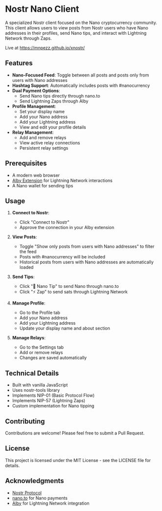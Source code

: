 # Nostr Nano Client

A specialized Nostr client focused on the Nano cryptocurrency community. This client allows users to view posts from Nostr users who have Nano addresses in their profiles, send Nano tips, and interact with Lightning Network through Zaps.

Live at https://mnpezz.github.io/xnostr/

## Features

- **Nano-Focused Feed**: Toggle between all posts and posts only from users with Nano addresses
- **Hashtag Support**: Automatically includes posts with #nanocurrency
- **Dual Payment Options**: 
  - Send Nano tips directly through nano.to
  - Send Lightning Zaps through Alby
- **Profile Management**:
  - Set your display name
  - Add your Nano address
  - Add your Lightning address
  - View and edit your profile details
- **Relay Management**:
  - Add and remove relays
  - View active relay connections
  - Persistent relay settings

## Prerequisites

- A modern web browser
- [Alby Extension](https://getalby.com/) for Lightning Network interactions
- A Nano wallet for sending tips

## Usage

1. **Connect to Nostr**:
   - Click "Connect to Nostr"
   - Approve the connection in your Alby extension

2. **View Posts**:
   - Toggle "Show only posts from users with Nano addresses" to filter the feed
   - Posts with #nanocurrency will be included
   - Historical posts from users with Nano addresses are automatically loaded

3. **Send Tips**:
   - Click "🥦 Nano Tip" to send Nano through nano.to
   - Click "⚡ Zap" to send sats through Lightning Network

4. **Manage Profile**:
   - Go to the Profile tab
   - Add your Nano address
   - Add your Lightning address
   - Update your display name and about section

5. **Manage Relays**:
   - Go to the Settings tab
   - Add or remove relays
   - Changes are saved automatically

## Technical Details

- Built with vanilla JavaScript
- Uses nostr-tools library
- Implements NIP-01 (Basic Protocol Flow)
- Implements NIP-57 (Lightning Zaps)
- Custom implementation for Nano tipping

## Contributing

Contributions are welcome! Please feel free to submit a Pull Request.

## License

This project is licensed under the MIT License - see the LICENSE file for details.

## Acknowledgments

- [Nostr Protocol](https://github.com/nostr-protocol/nips)
- [nano.to](https://nano.to) for Nano payments
- [Alby](https://getalby.com) for Lightning Network integration
